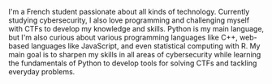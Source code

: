 I'm a French student passionate about all kinds of technology. Currently studying cybersecurity, I also love programming and challenging myself with CTFs to develop my knowledge and skills.
Python is my main language, but I'm also curious about various programming languages like C++, web-based languages like JavaScript, and even statistical computing with R.
My main goal is to sharpen my skills in all areas of cybersecurity while learning the fundamentals of Python to develop tools for solving CTFs and tackling everyday problems.
